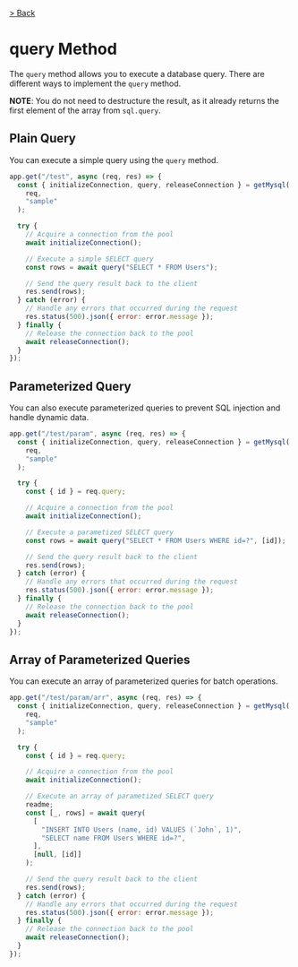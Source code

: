 [> Back](./TRALSEMYSQL.md)

# query Method

The `query` method allows you to execute a database query. There are different ways to implement the `query` method.

**NOTE**: You do not need to destructure the result, as it already returns the first element of the array from `sql.query`.

## Plain Query

You can execute a simple query using the `query` method.

```javascript
app.get("/test", async (req, res) => {
  const { initializeConnection, query, releaseConnection } = getMysql(
    req,
    "sample"
  );

  try {
    // Acquire a connection from the pool
    await initializeConnection();

    // Execute a simple SELECT query
    const rows = await query("SELECT * FROM Users");

    // Send the query result back to the client
    res.send(rows);
  } catch (error) {
    // Handle any errors that occurred during the request
    res.status(500).json({ error: error.message });
  } finally {
    // Release the connection back to the pool
    await releaseConnection();
  }
});
```

## Parameterized Query

You can also execute parameterized queries to prevent SQL injection and handle dynamic data.

```javascript
app.get("/test/param", async (req, res) => {
  const { initializeConnection, query, releaseConnection } = getMysql(
    req,
    "sample"
  );

  try {
    const { id } = req.query;

    // Acquire a connection from the pool
    await initializeConnection();

    // Execute a parametized SELECT query
    const rows = await query("SELECT * FROM Users WHERE id=?", [id]);

    // Send the query result back to the client
    res.send(rows);
  } catch (error) {
    // Handle any errors that occurred during the request
    res.status(500).json({ error: error.message });
  } finally {
    // Release the connection back to the pool
    await releaseConnection();
  }
});
```

## Array of Parameterized Queries

You can execute an array of parameterized queries for batch operations.

```javascript
app.get("/test/param/arr", async (req, res) => {
  const { initializeConnection, query, releaseConnection } = getMysql(
    req,
    "sample"
  );

  try {
    const { id } = req.query;

    // Acquire a connection from the pool
    await initializeConnection();

    // Execute an array of parametized SELECT query
    readme;
    const [_, rows] = await query(
      [
        "INSERT INTO Users (name, id) VALUES (`John`, 1)",
        "SELECT name FROM Users WHERE id=?",
      ],
      [null, [id]]
    );

    // Send the query result back to the client
    res.send(rows);
  } catch (error) {
    // Handle any errors that occurred during the request
    res.status(500).json({ error: error.message });
  } finally {
    // Release the connection back to the pool
    await releaseConnection();
  }
});
```
